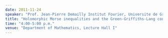 ```yaml
---
date: 2011-11-24
speaker: "Prof. Jean-Pierre Demailly Institut Fourier, Universite de Grenoble France"
title: "Holomorphic Morse inequalities and the Green-Griffiths-Lang conjecture--Part II"
time: "4:00-5:00 p.m." 
venue: "Department of Mathematics, Lecture Hall I"
---
```


